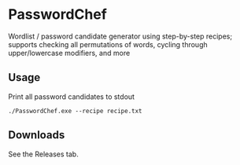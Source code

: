 # PasswordChef
Wordlist / password candidate generator using step-by-step recipes; supports checking all permutations of words, cycling through upper/lowercase modifiers, and more

## Usage

Print all password candidates to stdout
```
./PasswordChef.exe --recipe recipe.txt
```

## Downloads

See the Releases tab.
